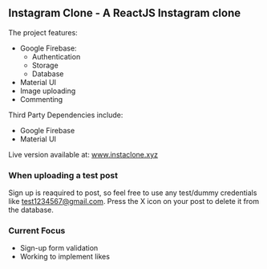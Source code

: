 ## Instagram Clone - A ReactJS Instagram clone

The project features:

- Google Firebase:
  - Authentication
  - Storage
  - Database
- Material UI
- Image uploading
- Commenting

Third Party Dependencies include: 
- Google Firebase
- Material UI

Live version available at: www.instaclone.xyz

### When uploading a test post
  
Sign up is reaquired to post, so feel free to use any test/dummy credentials like test1234567@gmail.com. Press the X icon on your post to delete it from the database.

### Current Focus
- Sign-up form validation
- Working to implement likes

